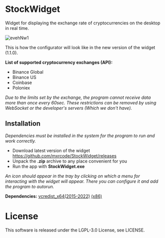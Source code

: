 # StockWidget
Widget for displaying the exchange rate of cryptocurrencies on the desktop in real time.

![evehNw1](https://user-images.githubusercontent.com/123785508/219620683-a3b7edea-6e2e-4cc7-932d-270e51966d2d.png)

This is how the configurator will look like in the new version of the widget (1.1.0).

**List of supported cryptocurrency exchanges (API):**
- Binance Global
- Binance US
- Coinbase
- Poloniex

*Due to the limits set by the exchange, the program cannot receive data more than once every 60sec. These restrictions can be removed by using WebSocket or the developer's servers (Which we don't have).*

## Installation

*Dependencies must be installed in the system for the program to run and work correctly.*

- Download latest version of the widget https://github.com/mxrcode/StockWidget/releases
- Unpack the **.zip** archive to any place convenient for you
- Run the app with **StockWidget.exe**

*An icon should appear in the tray by clicking on which a menu for interacting with the widget will appear. There you can configure it and add the program to autorun.*

**Dependencies:** [vcredist_x64(2015-2022)](https://aka.ms/vs/17/release/vc_redist.x64.exe) [(x86)](https://aka.ms/vs/17/release/vc_redist.x86.exe) 

# License
This software is released under the LGPL-3.0 License, see LICENSE.
